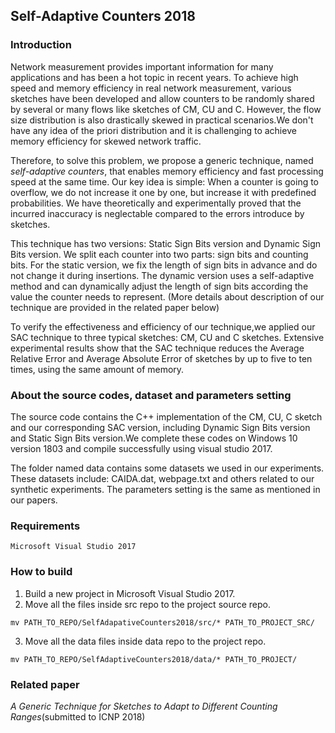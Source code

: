 ## Self-Adaptive Counters 2018
### Introduction

Network measurement provides important information for many applications and has been a hot topic in recent years. To achieve high speed and memory efficiency in real network measurement, various sketches have been developed and allow counters to be randomly shared  by several or many flows like sketches of CM, CU and C. However, the flow size distribution is also drastically skewed in practical scenarios.We don't have any idea of the priori distribution and it is challenging to achieve memory efficiency for skewed network traffic.

Therefore, to solve this problem, we propose a generic technique, named *self-adaptive counters*, that enables memory efficiency and fast processing speed at the same time. Our key idea is simple: When  a counter  is  going  to  overflow,  we do not increase it one by one, but increase it with predefined probabilities. We have theoretically and experimentally proved that the incurred inaccuracy is neglectable compared to the errors introduce by sketches.

This technique has two versions: Static Sign Bits version and Dynamic Sign Bits version. We split each counter into two parts: sign bits and counting bits. For the static version, we fix the length of sign bits in advance and do not change it during insertions. The dynamic version uses a self-adaptive method and can dynamically adjust the length of sign bits according the value the counter needs to represent. (More details about description of our technique are provided in the related paper below)

To verify the effectiveness and efficiency of our technique,we applied our SAC technique to three typical sketches: CM, CU and C sketches. Extensive experimental results show that the SAC technique reduces the Average Relative Error and Average Absolute Error of sketches by up to five to ten times, using the same amount of memory.

### About the source codes,  dataset and parameters setting
The source code contains the C++ implementation of the CM, CU, C  sketch and our corresponding SAC version, including Dynamic Sign Bits version and Static Sign Bits version.We complete these codes on Windows 10 version 1803 and compile successfully using visual studio 2017.

The folder named data contains some datasets we used in our experiments. These datasets include: CAIDA.dat, webpage.txt and others  related to our synthetic experiments. The parameters setting is the same as mentioned in our papers.


### Requirements

```
Microsoft Visual Studio 2017
```

### How to build

1. Build a new project in Microsoft Visual Studio 2017.
2. Move all the files inside src repo to the project source repo.
```
mv PATH_TO_REPO/SelfAdapativeCounters2018/src/* PATH_TO_PROJECT_SRC/
```
3. Move all the data files inside data repo to the project repo.
```
mv PATH_TO_REPO/SelfAdaptiveCounters2018/data/* PATH_TO_PROJECT/
```

### Related paper
*A Generic Technique for Sketches to Adapt to Different Counting Ranges*(submitted to ICNP 2018)
